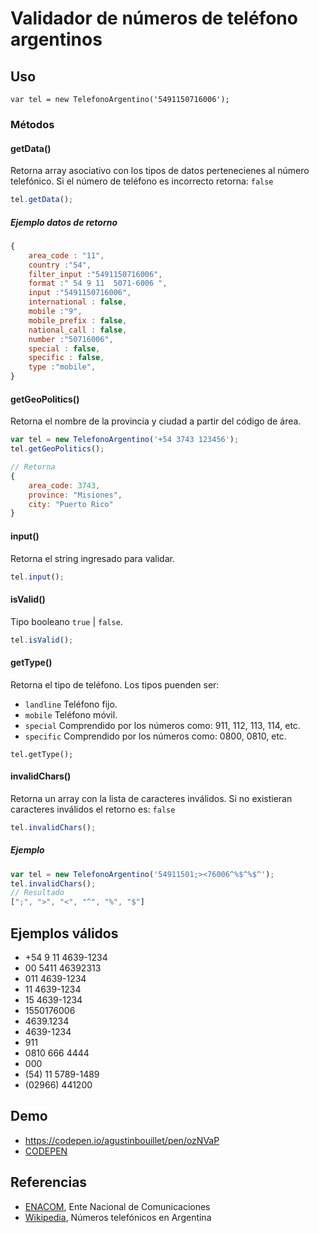 # Validador de números de teléfono argentinos

## Uso

```
var tel = new TelefonoArgentino('5491150716006');
```
### Métodos

#### getData()

Retorna array asociativo con los tipos de datos pertenecienes al número telefónico. Si el número de teléfono es incorrecto retorna: `false`

```javascript
tel.getData();
```
##### Ejemplo datos de retorno
```javascript
{
    area_code : "11",
    country :"54",
    filter_input :"5491150716006",
    format :" 54 9 11  5071-6006 ",
    input :"5491150716006",
    international : false,
    mobile :"9",
    mobile_prefix : false,
    national_call : false,
    number :"50716006",
    special : false,
    specific : false,
    type :"mobile",
}
```
#### getGeoPolitics()
Retorna el nombre de la provincia y ciudad a partir del código de área.
```javascript
var tel = new TelefonoArgentino('+54 3743 123456');
tel.getGeoPolitics();

// Retorna
{
    area_code: 3743, 
    province: "Misiones", 
    city: "Puerto Rico"
}
```

#### input()

Retorna el string ingresado para validar.

```javascript
tel.input();
```

#### isValid()

Tipo booleano `true` | `false`.

```javascript
tel.isValid();
```

#### getType()
Retorna el tipo de teléfono.
Los tipos puenden ser:
- `landline` Teléfono fijo.
- `mobile` Teléfono móvil.
- `special` Comprendido por los números como: 911, 112, 113, 114, etc.
- `specific` Comprendido por los números como: 0800, 0810, etc.

```
tel.getType();
```

#### invalidChars()

Retorna un array con la lista de caracteres inválidos. Si no existieran caracteres inválidos el retorno es: `false`

```javascript
tel.invalidChars();
```
##### Ejemplo
```javascript
var tel = new TelefonoArgentino('54911501;><76006^%$^%$^');
tel.invalidChars();
// Resultado
[";", ">", "<", "^", "%", "$"]
```

## Ejemplos válidos
- +54 9 11 4639-1234
- 00 5411 46392313
- 011 4639-1234
- 11 4639-1234
- 15 4639-1234
- 1550176006
- 4639.1234
- 4639-1234
- 911
- 0810 666 4444
- 000
- (54) 11 5789-1489
- (02966) 441200

## Demo
- https://codepen.io/agustinbouillet/pen/ozNVaP
- [CODEPEN](http://codepen.io)


## Referencias
- [ENACOM](http://www.enacom.gob.ar), Ente Nacional de Comunicaciones
- [Wikipedia](https://es.wikipedia.org/wiki/Números_telefónicos_en_Argentina), Números telefónicos en Argentina
